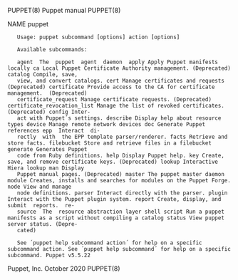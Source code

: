PUPPET(8)                                                                   Puppet manual                                                                  PUPPET(8)

NAME
       puppet

       Usage: puppet subcommand [options] action [options]

       Available subcommands:

       agent  The  puppet  agent  daemon  apply Apply Puppet manifests locally ca Local Puppet Certificate Authority management. (Deprecated) catalog Compile, save,
       view, and convert catalogs. cert Manage certificates and requests (Deprecated) certificate Provide access to the CA for certificate management.  (Deprecated)
       certificate_request Manage certificate requests. (Deprecated) certificate_revocation_list Manage the list of revoked certificates. (Deprecated) config Inter‐
       act with Puppet´s settings. describe Display help about resource types device Manage remote network devices doc Generate Puppet references epp  Interact  di‐
       rectly  with  the EPP template parser/renderer. facts Retrieve and store facts. filebucket Store and retrieve files in a filebucket generate Generates Puppet
       code from Ruby definitions. help Display Puppet help. key Create, save, and remove certificate keys. (Deprecated) lookup Interactive Hiera lookup man Display
       Puppet manual pages. (Deprecated) master The puppet master daemon module Creates, installs and searches for modules on the Puppet Forge. node View and manage
       node definitions. parser Interact directly with the parser. plugin Interact with the Puppet plugin system. report Create, display, and  submit  reports.  re‐
       source  The  resource abstraction layer shell script Run a puppet manifests as a script without compiling a catalog status View puppet server status. (Depre‐
       cated)

       See ´puppet help subcommand action´ for help on a specific subcommand action. See ´puppet help subcommand´ for help on a specific subcommand. Puppet v5.5.22

Puppet, Inc.                                                                October 2020                                                                   PUPPET(8)
